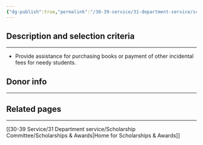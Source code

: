 ```yaml
---
{"dg-publish":true,"permalink":"/30-39-service/31-department-service/scholarship-committee/01-awards/michael-hushour/","updated":"2025-04-25T08:55:12-07:00"}
---
```


## Description and selection criteria
---

- Provide assistance for purchasing books or payment of other incidental fees for needy students.

## Donor info
---



## Related pages
---

[[30-39 Service/31 Department service/Scholarship Committee/Scholarships & Awards\|Home for Scholarships & Awards]]